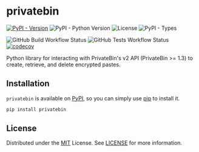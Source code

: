 # privatebin

[![PyPI - Version](https://img.shields.io/pypi/v/privatebin?link=https%3A%2F%2Fpypi.org%2Fproject%2Fprivatebin%2F)](https://pypi.org/project/privatebin/)
![PyPI - Python Version](https://img.shields.io/pypi/pyversions/privatebin)
![License](https://img.shields.io/github/license/Ravencentric/privatebin)
![PyPI - Types](https://img.shields.io/pypi/types/privatebin)

![GitHub Build Workflow Status](https://img.shields.io/github/actions/workflow/status/Ravencentric/privatebin/release.yml)
![GitHub Tests Workflow Status](https://img.shields.io/github/actions/workflow/status/ravencentric/privatebin/tests.yml?label=tests)
[![codecov](https://codecov.io/gh/Ravencentric/privatebin/graph/badge.svg?token=L1ZPQCVNDG)](https://codecov.io/gh/Ravencentric/privatebin)

Python library for interacting with PrivateBin's v2 API (PrivateBin >= 1.3) to create, retrieve, and delete encrypted pastes.

## Installation

`privatebin` is available on [PyPI](https://pypi.org/project/privatebin/), so you can simply use [pip](https://github.com/pypa/pip) to install it.

```sh
pip install privatebin
```

## License

Distributed under the [MIT](https://choosealicense.com/licenses/mit/) License. See [LICENSE](https://github.com/Ravencentric/privatebin/blob/main/LICENSE) for more information.